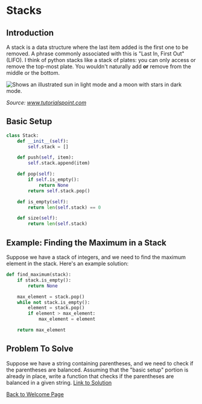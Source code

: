 # Stacks
## Introduction
A stack is a data structure where the last item added is the first one to be removed. A phrase commonly associated with this is "Last In, First Out" (LIFO). I think of python stacks like a stack of plates: you can only access or remove the top-most plate. You wouldn't naturally add **or** remove from the middle or the bottom.

<picture>
  <img alt="Shows an illustrated sun in light mode and a moon with stars in dark mode." src="https://www.tutorialspoint.com/data_structures_algorithms/images/stack_representation.jpg">
</picture>

_Source: www.tutorialspoint.com_

## Basic Setup
```python
class Stack:
    def __init__(self):
        self.stack = []

    def push(self, item):
        self.stack.append(item)

    def pop(self):
        if self.is_empty():
            return None
        return self.stack.pop()

    def is_empty(self):
        return len(self.stack) == 0

    def size(self):
        return len(self.stack)
```
## Example: Finding the Maximum in a Stack
Suppose we have a stack of integers, and we need to find the maximum element in the stack. Here's an example solution:
```python
def find_maximum(stack):
    if stack.is_empty():
        return None

    max_element = stack.pop()
    while not stack.is_empty():
        element = stack.pop()
        if element > max_element:
            max_element = element

    return max_element
```

## Problem To Solve
Suppose we have a string containing parentheses, and we need to check if the parentheses are balanced. Assuming that the "basic setup" portion is already in place, write a function that checks if the parentheses are balanced in a given string. [Link to Solution](balance-parens.md)

[Back to Welcome Page](0-welcome.md)